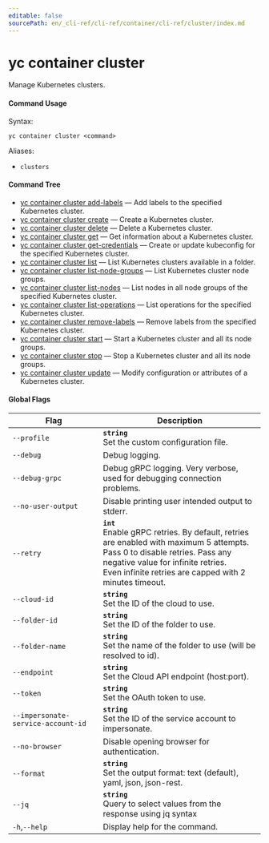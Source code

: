 ```yaml
---
editable: false
sourcePath: en/_cli-ref/cli-ref/container/cli-ref/cluster/index.md
---
```


# yc container cluster

Manage Kubernetes clusters.

#### Command Usage

Syntax: 

`yc container cluster <command>`

Aliases: 

- `clusters`

#### Command Tree

- [yc container cluster add-labels](add-labels.md) — Add labels to the specified Kubernetes cluster.
- [yc container cluster create](create.md) — Create a Kubernetes cluster.
- [yc container cluster delete](delete.md) — Delete a Kubernetes cluster.
- [yc container cluster get](get.md) — Get information about a Kubernetes cluster.
- [yc container cluster get-credentials](get-credentials.md) — Create or update kubeconfig for the specified Kubernetes cluster.
- [yc container cluster list](list.md) — List Kubernetes clusters available in a folder.
- [yc container cluster list-node-groups](list-node-groups.md) — List Kubernetes cluster node groups.
- [yc container cluster list-nodes](list-nodes.md) — List nodes in all node groups of the specified Kubernetes cluster.
- [yc container cluster list-operations](list-operations.md) — List operations for the specified Kubernetes cluster.
- [yc container cluster remove-labels](remove-labels.md) — Remove labels from the specified Kubernetes cluster.
- [yc container cluster start](start.md) — Start a Kubernetes cluster and all its node groups.
- [yc container cluster stop](stop.md) — Stop a Kubernetes cluster and all its node groups.
- [yc container cluster update](update.md) — Modify configuration or attributes of a Kubernetes cluster.

#### Global Flags

| Flag | Description |
|----|----|
|`--profile`|<b>`string`</b><br/>Set the custom configuration file.|
|`--debug`|Debug logging.|
|`--debug-grpc`|Debug gRPC logging. Very verbose, used for debugging connection problems.|
|`--no-user-output`|Disable printing user intended output to stderr.|
|`--retry`|<b>`int`</b><br/>Enable gRPC retries. By default, retries are enabled with maximum 5 attempts.<br/>Pass 0 to disable retries. Pass any negative value for infinite retries.<br/>Even infinite retries are capped with 2 minutes timeout.|
|`--cloud-id`|<b>`string`</b><br/>Set the ID of the cloud to use.|
|`--folder-id`|<b>`string`</b><br/>Set the ID of the folder to use.|
|`--folder-name`|<b>`string`</b><br/>Set the name of the folder to use (will be resolved to id).|
|`--endpoint`|<b>`string`</b><br/>Set the Cloud API endpoint (host:port).|
|`--token`|<b>`string`</b><br/>Set the OAuth token to use.|
|`--impersonate-service-account-id`|<b>`string`</b><br/>Set the ID of the service account to impersonate.|
|`--no-browser`|Disable opening browser for authentication.|
|`--format`|<b>`string`</b><br/>Set the output format: text (default), yaml, json, json-rest.|
|`--jq`|<b>`string`</b><br/>Query to select values from the response using jq syntax|
|`-h`,`--help`|Display help for the command.|
